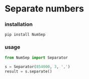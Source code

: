 # Separate numbers

### installation


```
pip install NumSep
```

### usage

```python
from NumSep import Separator

s = Separator(854000, 3, ',')
result = s.separate()
```
